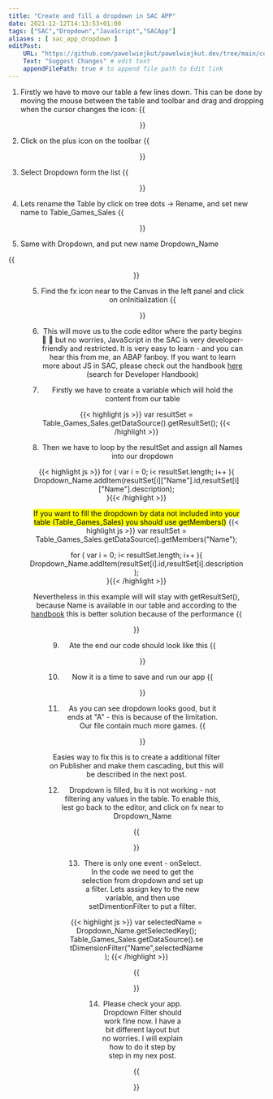 ```yaml
---
title: "Create and fill a dropdown in SAC APP"
date: 2021-12-12T14:13:53+01:00
tags: ["SAC","Dropdown","JavaScript","SACApp"]
aliases : [ sac_app_dropdown ]
editPost:
    URL: "https://github.com/pawelwiejkut/pawelwiejkut.dev/tree/main/content"
    Text: "Suggest Changes" # edit text
    appendFilePath: true # to append file path to Edit link
---
```


1. Firstly we have to move our table a few lines down. This can be done by moving the mouse between the table and toolbar and drag and dropping when the cursor changes the icon:
{{<figure align=center src="/sac_app_dropdown/1.png"  width="80%" >}}

2. Click on the plus icon on the toolbar
{{<figure align=center src="/sac_app_dropdown/2.png"  width="80%" >}}

3. Select Dropdown form the list 
{{<figure align=center src="/sac_app_dropdown/3.png"  width="80%" >}}

4. Lets rename the Table by click on tree dots -> Rename, and set new name to Table_Games_Sales
{{<figure align=center src="/sac_app_dropdown/5.png"  width="80%" >}}

5. Same with Dropdown, and put new name Dropdown_Name

{{<figure align=center src="/sac_app_dropdown/6.png"  width="80%" >}}

5. Find the fx icon near to the Canvas in the left panel and click on onInitialization
{{<figure align=center src="/sac_app_dropdown/4.png"  width="80%" >}}


6. This will move us to the code editor where the party begins 💃 🕺 but no worries, JavaScript in the SAC is very developer-friendly and restricted. It is very easy to learn - and you can hear this from me, an ABAP fanboy. If you want to learn more about JS in SAC, please check out the handbook [here](https://community.sap.com/topics/cloud-analytics/analytic-applications-api) (search for Developer Handbook)

7. Firstly we have to create a variable which will hold the content from our table

{{< highlight js >}}
var resultSet = Table_Games_Sales.getDataSource().getResultSet();
{{< /highlight >}}

8. Then we have to loop by the resultSet and assign all Names into our dropdown

{{< highlight js >}}
for ( var i = 0; i< resultSet.length; i++ ){		
	Dropdown_Name.addItem(resultSet[i]["Name"].id,resultSet[i]["Name"].description);		
}{{< /highlight >}}

<mark>If you want to fill the dropdown by data not included into your table (Table_Games_Sales) you should use getMembers()</mark>
{{< highlight js >}}
var resultSet = Table_Games_Sales.getDataSource().getMembers("Name");

for ( var i = 0; i< resultSet.length; i++ ){		
 Dropdown_Name.addItem(resultSet[i].id,resultSet[i].description);		
}{{< /highlight >}}

Nevertheless in this example will will stay with getResultSet(), because Name is available in our table and according to the [handbook](https://d.dam.sap.com/a/3Y16uka/SAPAnalyticsCloud_AnalyticsDesigner_DeveloperHandbook.pdf) this is better solution because of the performance
{{<figure align=center src="/sac_app_dropdown/11.png"  width="80%" >}}

9. Ate the end our code should look like this 
{{<figure align=center src="/sac_app_dropdown/7.png"  width="80%" >}}

10. Now it is a time to save and run our app
{{<figure align=center src="/sac_app_dropdown/8.png"  width="80%" >}}

11. As you can see dropdown looks good, but it ends at "A" - this is because of the limitation. Our file contain much more games.
{{<figure align=center src="/sac_app_dropdown/9.png"  width="80%" >}}

Easies way to fix this is to create a additional filter on Publisher and make them cascading, but this will be described in the next post. </br>

12. Dropdown is filled, bu it is not working - not filtering any values in the table. To enable this, lest go back to the editor, and click on fx near to Dropdown_Name

{{<figure align=center src="/sac_app_dropdown/10.png"  width="80%" >}}

13. There is only one event - onSelect. In the code we need to get the selection from dropdown and set up a filter. Lets assign key to the new variable, and then use setDimentionFilter to put a filter.

{{< highlight js >}}
var selectedName = Dropdown_Name.getSelectedKey();
Table_Games_Sales.getDataSource().setDimensionFilter("Name",selectedName);
{{< /highlight >}}

{{<figure align=center src="/sac_app_dropdown/12.png"  width="80%" >}}

14. Please check your app. Dropdown Filter should work fine now. I have a bit different layout but no worries. I will explain how to do it step by step in my nex post.

{{<figure align=center src="/sac_app_dropdown/13.gif"  width="80%" >}}








